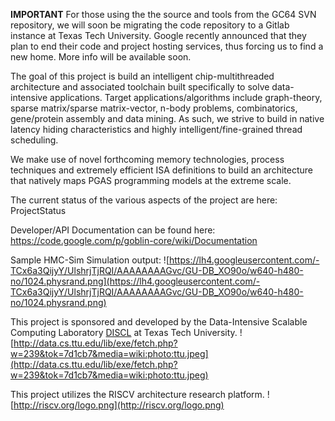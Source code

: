 **IMPORTANT** For those using the the source and tools from the GC64 SVN repository, we will soon be migrating the code repository to a Gitlab instance at Texas Tech University.  Google recently announced that they plan to end their code and project hosting services, thus forcing us to find a new home.  More info will be available soon.


The goal of this project is build an intelligent chip-multithreaded architecture and associated toolchain built specifically to solve data-intensive applications.  Target applications/algorithms include graph-theory, sparse matrix/sparse matrix-vector, n-body problems, combinatorics, gene/protein assembly and data mining.  As such, we strive to build in native latency hiding characteristics and highly intelligent/fine-grained thread scheduling.

We make use of novel forthcoming memory technologies, process techniques and extremely efficient ISA definitions to build an architecture that natively maps PGAS programming models at the extreme scale.

The current status of the various aspects of the project are here: ProjectStatus

Developer/API Documentation can be found here: https://code.google.com/p/goblin-core/wiki/Documentation

Sample HMC-Sim Simulation output:
![https://lh4.googleusercontent.com/-TCx6a3QijyY/UlshrjTjRQI/AAAAAAAAGvc/GU-DB_XO90o/w640-h480-no/1024.physrand.png](https://lh4.googleusercontent.com/-TCx6a3QijyY/UlshrjTjRQI/AAAAAAAAGvc/GU-DB_XO90o/w640-h480-no/1024.physrand.png)

This project is sponsored and developed by the Data-Intensive Scalable Computing Laboratory [DISCL](http://data.cs.ttu.edu/doku.php) at Texas Tech University.
![http://data.cs.ttu.edu/lib/exe/fetch.php?w=239&tok=7d1cb7&media=wiki:photo:ttu.jpeg](http://data.cs.ttu.edu/lib/exe/fetch.php?w=239&tok=7d1cb7&media=wiki:photo:ttu.jpeg)

This project utilizes the RISCV architecture research platform.
![http://riscv.org/logo.png](http://riscv.org/logo.png)